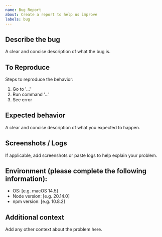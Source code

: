 ```yaml
---
name: Bug Report
about: Create a report to help us improve
labels: bug
---
```


## Describe the bug

A clear and concise description of what the bug is.

## To Reproduce

Steps to reproduce the behavior:
1. Go to '...'
2. Run command '...'
3. See error

## Expected behavior

A clear and concise description of what you expected to happen.

## Screenshots / Logs

If applicable, add screenshots or paste logs to help explain your problem.

## Environment (please complete the following information):

- OS: [e.g. macOS 14.5]
- Node version: [e.g. 20.14.0]
- npm version: [e.g. 10.8.2]

## Additional context

Add any other context about the problem here.

